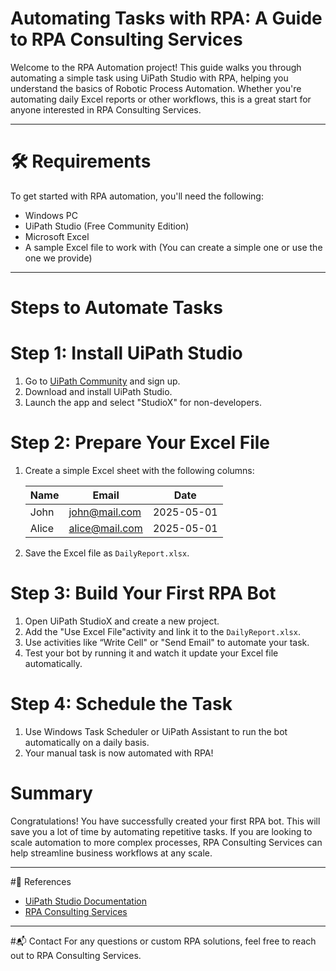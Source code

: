 # Automating Tasks with RPA: A Guide to RPA Consulting Services

Welcome to the RPA Automation project! This guide walks you through automating a simple task using UiPath Studio with RPA, helping you understand the basics of Robotic Process Automation. Whether you're automating daily Excel reports or other workflows, this is a great start for anyone interested in RPA Consulting Services.

---
# 🛠️ Requirements

To get started with RPA automation, you'll need the following:

- Windows PC
- UiPath Studio (Free Community Edition)
- Microsoft Excel
- A sample Excel file to work with (You can create a simple one or use the one we provide)

---

# Steps to Automate Tasks


# Step 1: Install UiPath Studio

1. Go to [UiPath Community](https://www.uipath.com/developers/community-edition) and sign up.
2. Download and install UiPath Studio.
3. Launch the app and select "StudioX" for non-developers.

# Step 2: Prepare Your Excel File

1. Create a simple Excel sheet with the following columns:

   | Name  | Email           | Date       |
   |-------|-----------------|------------|
   | John  | john@mail.com   | 2025-05-01 |
   | Alice | alice@mail.com  | 2025-05-01 |

2. Save the Excel file as `DailyReport.xlsx`.

# Step 3: Build Your First RPA Bot

1. Open UiPath StudioX and create a new project.
2. Add the "Use Excel File"activity and link it to the `DailyReport.xlsx`.
3. Use activities like “Write Cell" or "Send Email" to automate your task.
4. Test your bot by running it and watch it update your Excel file automatically.

# Step 4: Schedule the Task

1. Use Windows Task Scheduler or UiPath Assistant to run the bot automatically on a daily basis.
2. Your manual task is now automated with RPA!



# Summary

Congratulations! You have successfully created your first RPA bot. This will save you a lot of time by automating repetitive tasks. If you are looking to scale automation to more complex processes, RPA Consulting Services can help streamline business workflows at any scale.

---

#🔗 References

- [UiPath Studio Documentation](https://docs.uipath.com/)
- [RPA Consulting Services](https://www.saasvaap.com/rpa-consulting-services)

---
#📬 Contact
For any questions or custom RPA solutions, feel free to reach out to RPA Consulting Services.
